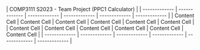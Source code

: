 |                           COMP3111 S2023 - Team Project (PPC1 Calculator)                     |
| ------------- | ------------- | ------------- | ------------- | ------------- | ------------- |
| Content Cell  | Content Cell  | Content Cell  | Content Cell  | Content Cell  | Content Cell  |
| Content Cell  | Content Cell  | Content Cell  | Content Cell  | Content Cell  | Content Cell  |
| ------------- | ------------- | ------------- | ------------- | ------------- | ------------- |

